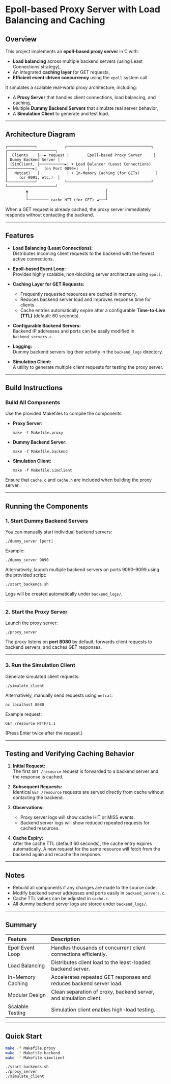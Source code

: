 # Epoll-based Proxy Server with Load Balancing and Caching

## Overview
This project implements an **epoll-based proxy server** in C with:
- **Load balancing** across multiple backend servers (using Least Connections strategy),
- An integrated **caching layer** for GET requests,
- **Efficient event-driven concurrency** using the `epoll` system call.

It simulates a scalable real-world proxy architecture, including:
- A **Proxy Server** that handles client connections, load balancing, and caching,
- Multiple **Dummy Backend Servers** that simulate real server behavior,
- A **Simulation Client** to generate and test load.

---

## Architecture Diagram

```
┌────────────┐            ┌─────────────────────────────────────┐            ┌─────────────────────┐
│  Clients    │──► request │        Epoll-based Proxy Server     │            │ Dummy Backend Server │
│ (SimClient, │───────────►│ + Load Balancer (Least Connections) │───────────►│   (on Port 9090+)    │
│   Netcat)   │            │ + In-Memory Caching (for GETs)       │            │     (or 9091, etc.)  │
└────────────┘            └─────────────────────────────────────┘            └─────────────────────┘
         ▲                                  │
         │                                  │
         └───────── cache HIT (for GET) ◄───┘
```

When a GET request is already cached, the proxy server immediately responds without contacting the backend.

---

## Features
- **Load Balancing (Least Connections):**  
  Distributes incoming client requests to the backend with the fewest active connections.

- **Epoll-based Event Loop:**  
  Provides highly scalable, non-blocking server architecture using `epoll`.

- **Caching Layer for GET Requests:**  
  - Frequently requested resources are cached in memory.
  - Reduces backend server load and improves response time for clients.
  - Cache entries automatically expire after a configurable **Time-to-Live (TTL)** (default: 60 seconds).

- **Configurable Backend Servers:**  
  Backend IP addresses and ports can be easily modified in `backend_servers.c`.

- **Logging:**  
  Dummy backend servers log their activity in the `backend_logs` directory.

- **Simulation Client:**  
  A utility to generate multiple client requests for testing the proxy server.

---

## Build Instructions

### Build All Components
Use the provided Makefiles to compile the components:

- **Proxy Server:**  
  ```
  make -f Makefile.proxy
  ```

- **Dummy Backend Server:**  
  ```
  make -f Makefile.backend
  ```

- **Simulation Client:**  
  ```
  make -f Makefile.simclient
  ```

Ensure that `cache.c` and `cache.h` are included when building the proxy server.

---

## Running the Components

### 1. Start Dummy Backend Servers
You can manually start individual backend servers:
```
./dummy_server [port]
```
Example:
```
./dummy_server 9090
```

Alternatively, launch multiple backend servers on ports 9090–9099 using the provided script:
```
./start_backends.sh
```
Logs will be created automatically under `backend_logs/`.

---

### 2. Start the Proxy Server
Launch the proxy server:
```
./proxy_server
```
The proxy listens on **port 8080** by default, forwards client requests to backend servers, and caches GET responses.

---

### 3. Run the Simulation Client
Generate simulated client requests:
```
./simulate_client
```
Alternatively, manually send requests using `netcat`:
```
nc localhost 8080
```
Example request:
```
GET /resource HTTP/1.1
```
(Press Enter twice after the request.)

---

## Testing and Verifying Caching Behavior

1. **Initial Request:**  
   The first `GET /resource` request is forwarded to a backend server and the response is cached.

2. **Subsequent Requests:**  
   Identical `GET /resource` requests are served directly from cache without contacting the backend.

3. **Observations:**  
   - Proxy server logs will show cache HIT or MISS events.
   - Backend server logs will show reduced repeated requests for cached resources.

4. **Cache Expiry:**  
   After the cache TTL (default 60 seconds), the cache entry expires automatically. A new request for the same resource will fetch from the backend again and recache the response.

---

## Notes
- Rebuild all components if any changes are made to the source code.
- Modify backend server addresses and ports easily in `backend_servers.c`.
- Cache TTL values can be adjusted in `cache.c`.
- All dummy backend server logs are stored under `backend_logs/`.

---

## Summary
| Feature | Description |
|:---|:---|
| Epoll Event Loop | Handles thousands of concurrent client connections efficiently. |
| Load Balancing | Distributes client load to the least-loaded backend server. |
| In-Memory Caching | Accelerates repeated GET responses and reduces backend server load. |
| Modular Design | Clean separation of proxy, backend server, and simulation client. |
| Scalable Testing | Simulation client enables high-load testing. |

---

## Quick Start

```bash
make -f Makefile.proxy
make -f Makefile.backend
make -f Makefile.simclient

./start_backends.sh
./proxy_server
./simulate_client
```
